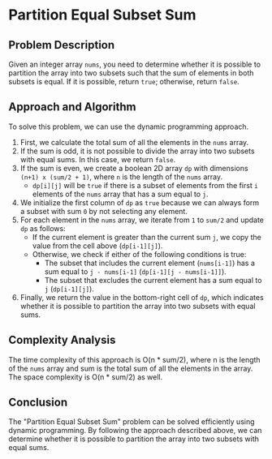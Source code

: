 # Partition Equal Subset Sum

## Problem Description

Given an integer array `nums`, you need to determine whether it is possible to partition the array into two subsets such that the sum of elements in both subsets is equal. If it is possible, return `true`; otherwise, return `false`.

## Approach and Algorithm

To solve this problem, we can use the dynamic programming approach.

1. First, we calculate the total sum of all the elements in the `nums` array.
2. If the sum is odd, it is not possible to divide the array into two subsets with equal sums. In this case, we return `false`.
3. If the sum is even, we create a boolean 2D array `dp` with dimensions `(n+1) x (sum/2 + 1)`, where `n` is the length of the `nums` array.
   - `dp[i][j]` will be `true` if there is a subset of elements from the first `i` elements of the `nums` array that has a sum equal to `j`.
4. We initialize the first column of `dp` as `true` because we can always form a subset with sum `0` by not selecting any element.
5. For each element in the `nums` array, we iterate from `1` to `sum/2` and update `dp` as follows:
   - If the current element is greater than the current sum `j`, we copy the value from the cell above (`dp[i-1][j]`).
   - Otherwise, we check if either of the following conditions is true:
     - The subset that includes the current element (`nums[i-1]`) has a sum equal to `j - nums[i-1]` (`dp[i-1][j - nums[i-1]]`).
     - The subset that excludes the current element has a sum equal to `j` (`dp[i-1][j]`).
6. Finally, we return the value in the bottom-right cell of `dp`, which indicates whether it is possible to partition the array into two subsets with equal sums.

## Complexity Analysis

The time complexity of this approach is O(n * sum/2), where n is the length of the `nums` array and sum is the total sum of all the elements in the array. The space complexity is O(n * sum/2) as well.

## Conclusion

The "Partition Equal Subset Sum" problem can be solved efficiently using dynamic programming. By following the approach described above, we can determine whether it is possible to partition the array into two subsets with equal sums.
